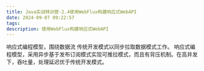 ```yaml
---
title: Java实战特训营-2.4使用WebFlux构建响应式WebAPI
date: 2024-09-07 09:22:57
tags:
description: 使用WebFlux构建响应式WebAPI
---
```

响应式编程模型，围绕数据流
传统开发模式以同步拉取数据模式工作。
响应式编程模型，采用异步基于发布订阅模式实现可推拉模式，而且有背压机制。在高并发下，吞吐量，处理延迟优于传统开发模式。